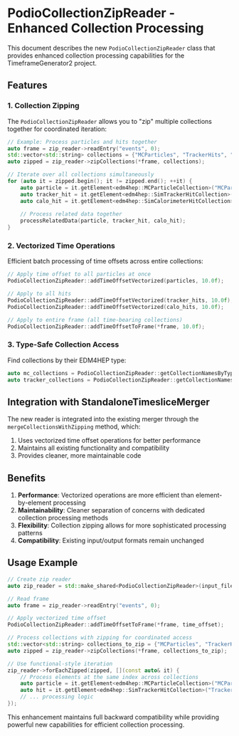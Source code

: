 # PodioCollectionZipReader - Enhanced Collection Processing

This document describes the new `PodioCollectionZipReader` class that provides enhanced collection processing capabilities for the TimeframeGenerator2 project.

## Features

### 1. Collection Zipping
The `PodioCollectionZipReader` allows you to "zip" multiple collections together for coordinated iteration:

```cpp
// Example: Process particles and hits together
auto frame = zip_reader->readEntry("events", 0);
std::vector<std::string> collections = {"MCParticles", "TrackerHits", "CaloHits"};
auto zipped = zip_reader->zipCollections(*frame, collections);

// Iterate over all collections simultaneously
for (auto it = zipped.begin(); it != zipped.end(); ++it) {
    auto particle = it.getElement<edm4hep::MCParticleCollection>("MCParticles");
    auto tracker_hit = it.getElement<edm4hep::SimTrackerHitCollection>("TrackerHits");
    auto calo_hit = it.getElement<edm4hep::SimCalorimeterHitCollection>("CaloHits");
    
    // Process related data together
    processRelatedData(particle, tracker_hit, calo_hit);
}
```

### 2. Vectorized Time Operations
Efficient batch processing of time offsets across entire collections:

```cpp
// Apply time offset to all particles at once
PodioCollectionZipReader::addTimeOffsetVectorized(particles, 10.0f);

// Apply to all hits
PodioCollectionZipReader::addTimeOffsetVectorized(tracker_hits, 10.0f);
PodioCollectionZipReader::addTimeOffsetVectorized(calo_hits, 10.0f);

// Apply to entire frame (all time-bearing collections)
PodioCollectionZipReader::addTimeOffsetToFrame(*frame, 10.0f);
```

### 3. Type-Safe Collection Access
Find collections by their EDM4HEP type:

```cpp
auto mc_collections = PodioCollectionZipReader::getCollectionNamesByType(*frame, "edm4hep::MCParticle");
auto tracker_collections = PodioCollectionZipReader::getCollectionNamesByType(*frame, "edm4hep::SimTrackerHit");
```

## Integration with StandaloneTimesliceMerger

The new reader is integrated into the existing merger through the `mergeCollectionsWithZipping` method, which:

1. Uses vectorized time offset operations for better performance
2. Maintains all existing functionality and compatibility
3. Provides cleaner, more maintainable code

## Benefits

1. **Performance**: Vectorized operations are more efficient than element-by-element processing
2. **Maintainability**: Cleaner separation of concerns with dedicated collection processing methods
3. **Flexibility**: Collection zipping allows for more sophisticated processing patterns
4. **Compatibility**: Existing input/output formats remain unchanged

## Usage Example

```cpp
// Create zip reader
auto zip_reader = std::make_shared<PodioCollectionZipReader>(input_files);

// Read frame
auto frame = zip_reader->readEntry("events", 0);

// Apply vectorized time offset
PodioCollectionZipReader::addTimeOffsetToFrame(*frame, time_offset);

// Process collections with zipping for coordinated access
std::vector<std::string> collections_to_zip = {"MCParticles", "TrackerHits"};
auto zipped = zip_reader->zipCollections(*frame, collections_to_zip);

// Use functional-style iteration
zip_reader->forEachZipped(zipped, [](const auto& it) {
    // Process elements at the same index across collections
    auto particle = it.getElement<edm4hep::MCParticleCollection>("MCParticles");
    auto hit = it.getElement<edm4hep::SimTrackerHitCollection>("TrackerHits");
    // ... processing logic
});
```

This enhancement maintains full backward compatibility while providing powerful new capabilities for efficient collection processing.